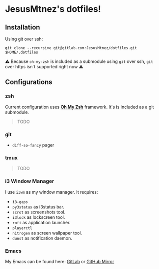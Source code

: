 # JesusMtnez's dotfiles! #

## Installation ##

Using git over ssh:

``` shell
git clone --recursive git@gitlab.com:JesusMtnez/dotfiles.git $HOME/.dotfiles
```

:warning: Because `oh-my-zsh` is included as a submodule using `git` over ssh, `git` over https isn`t supported right now :warning:

## Configurations

### zsh ###

Current configuration uses [**Oh My Zsh**](https://github.com/robbyrussell/oh-my-zsh) framework. It's is included as a git submodule.
> TODO

### git ###

 - `diff-so-fancy` pager

### tmux ###

> TODO

### i3 Window Manager ###

I use `i3wm` as my window manager. It requires:

 - `i3-gaps`
 - `py3status` as i3status bar.
 - `scrot` as screenshots tool.
 - `i3lock` as lockscreen tool.
 - `rofi` as application launcher.
 - `playerctl`
 - `nitrogen` as screen wallpaper tool.
 - `dunst` as notification daemon.

### Emacs ###

My Emacs can be found here: [GitLab](https://gitlab.com/JesusMtnez/emacs.d) or
[GitHub Mirror](https://github.com/JesusMtnez/emacs.d)
